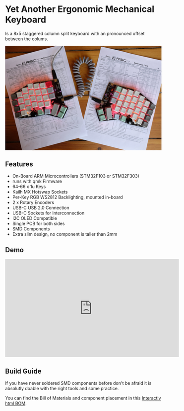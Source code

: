 # Yet Another Ergonomic Mechanical Keyboard

Is a 8x5 staggered column split keyboard with an pronounced offset between the colums. 

![YAEMK front](./images/yaemk_front_1200.jpeg)

## Features

* On-Board ARM Microcontrollers (STM32F103 or STM32F303)
* runs with qmk Firmware
* 64-66 x 1u Keys
* Kailh MX Hotswap Sockets
* Per-Key RGB WS2812 Backlighting, mounted in-board
* 2 x Rotary Encoders
* USB-C USB 2.0 Connection
* USB-C Sockets for Interconnection
* I2C OLED Compatible
* Single PCB for both sides
* SMD Components
* Extra slim design, no component is taller than 2mm

## Demo

<iframe width="560" height="315" src="https://www.youtube-nocookie.com/embed/-Mvi0P6VIho" frameborder="0" allow="accelerometer; autoplay; clipboard-write; encrypted-media; gyroscope; picture-in-picture" allowfullscreen></iframe>



## Build Guide

If you have never soldered SMD components before don't be afraid it is absolutly doable with the right tools and some practice. 

You can find the Bill of Materials and component placement in this [Interactiv html BOM](./ibom_rev1-1.html).